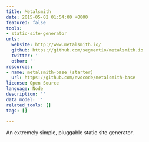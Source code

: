 ```yaml
---
title: Metalsmith
date: 2015-05-02 01:54:00 +0000
featured: false
tools:
- static-site-generator
urls:
  website: http://www.metalsmith.io/
  github: https://github.com/segmentio/metalsmith.io
  twitter: ''
  other: ''
resources:
- name: metalsmith-base (starter)
  url: https://github.com/evocode/metalsmith-base
license: Open Source
language: Node
description: ''
data_model: ''
related_tools: []
tags: []

---
```

An extremely simple, pluggable static site generator.
